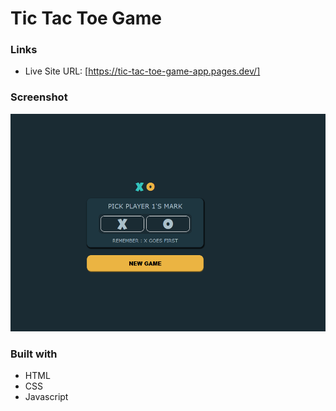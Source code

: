 # Tic Tac Toe Game

### Links

- Live Site URL: [https://tic-tac-toe-game-app.pages.dev/]

### Screenshot

![](screenshot/Screenshot.png)

### Built with

- HTML
- CSS
- Javascript

